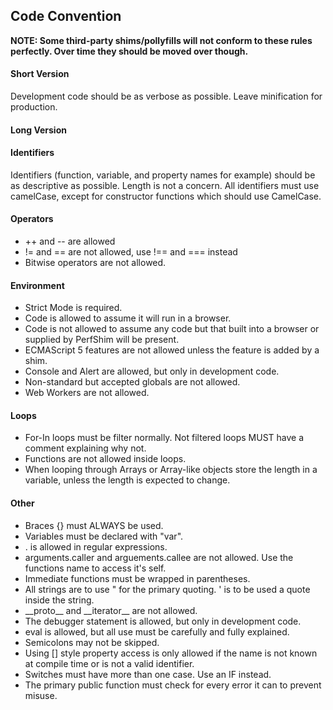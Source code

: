 ﻿## Code Convention

__NOTE: Some third-party shims/pollyfills will not conform to these rules perfectly. Over time they should be moved over though.__

#### Short Version
Development code should be as verbose as possible. Leave minification for production.

#### Long Version

#### Identifiers
Identifiers (function, variable, and property names for example) should be as descriptive as possible. Length is not a concern.  All identifiers must use camelCase, except for constructor functions which should use CamelCase.

#### Operators
* ++ and -- are allowed
* != and == are not allowed, use !== and === instead
* Bitwise operators are not allowed.

#### Environment
* Strict Mode is required.
* Code is allowed to assume it will run in a browser.
* Code is not allowed to assume any code but that built into a browser or supplied by PerfShim will be present.
* ECMAScript 5 features are not allowed unless the feature is added by a shim.
* Console and Alert are allowed, but only in development code.
* Non-standard but accepted globals are not allowed.
* Web Workers are not allowed.

#### Loops
* For-In loops must be filter normally. Not filtered loops MUST have a comment explaining why not.
* Functions are not allowed inside loops.
* When looping through Arrays or Array-like objects store the length in a variable, unless the length is expected to change.

#### Other
* Braces {} must ALWAYS be used.
* Variables must be declared with "var".
* . is allowed in regular expressions.
* arguments.caller and arguements.callee are not allowed. Use the functions name to access it's self.
* Immediate functions must be wrapped in parentheses.
* All strings are to use " for the primary quoting. ' is to be used a quote inside the string.
* \_\_proto__ and \_\_iterator__ are not allowed.
* The debugger statement is allowed, but only in development code.
* eval is allowed, but all use must be carefully and fully explained.
* Semicolons may not be skipped.
* Using [] style property access is only allowed if the name is not known at compile time or is not a valid identifier.
* Switches must have more than one case. Use an IF instead.
* The primary public function must check for every error it can to prevent misuse.